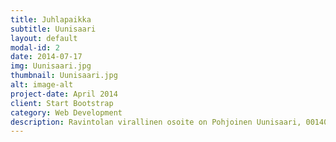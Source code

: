 ```yaml
---
title: Juhlapaikka
subtitle: Uunisaari
layout: default
modal-id: 2
date: 2014-07-17
img: Uunisaari.jpg
thumbnail: Uunisaari.jpg
alt: image-alt
project-date: April 2014
client: Start Bootstrap
category: Web Development
description: Ravintolan virallinen osoite on Pohjoinen Uunisaari, 00140 Helsinki. Ravintolaan kuljetaan kesäaikaan 15.4.-15.11. yhteysaluksella Kaivopuiston Kompassitorilta (Mattolaituri). Veneeseen mahtuu kerrallaan 30 henkeä. Pyydämme teitä liikkumaan jalan, taksilla tai huonon sään sattuessa julkisilla kulkuvälineillä ravintolaan. Ravintolan lähellä ei ole juuri pysäköintipaikkoja.
---
```

